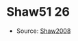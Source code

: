 <a name="material" />

# Shaw51 26
<script type="application/ld+json">
  {
    "@context": "https://schema.org/",
    "@type": "ChemicalSubstance",
    "http://purl.org/dc/terms/conformsTo":
      {
        "@type": "CreativeWork",
        "@id": "https://bioschemas.org/profiles/ChemicalSubstance/0.4-RELEASE/"
      },
    "@id": "https://egonw.github.io/nanowiki/nanowiki56.html#material",
    "name": "Shaw51 26",
    "sameAs": "http://127.0.0.1/mediawiki/index.php/Special:URIResolver/Shaw51_26"
  }
</script>


* Source: [Shaw2008](http://127.0.0.1/mediawiki/index.php/Special:URIResolver/Shaw2008)
